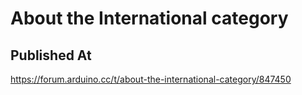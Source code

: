 # About the International category

## Published At

https://forum.arduino.cc/t/about-the-international-category/847450

